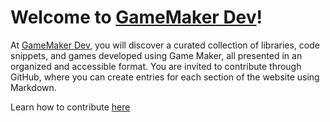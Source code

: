 
# Welcome to [GameMaker Dev](https://gamemakerdev.com)!

At [GameMaker Dev](https://gamemakerdev.com), you will discover a curated collection of libraries, code snippets, and games developed using Game Maker, all presented in an organized and accessible format. You are invited to contribute through GitHub, where you can create entries for each section of the website using Markdown.

Learn how to contribute [here](https://gamemakerdev.com/blog/contribute)